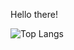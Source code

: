 Hello there!

![Top Langs](https://github-readme-stats.vercel.app/api/top-langs/?username=volkovskey&theme=nord)